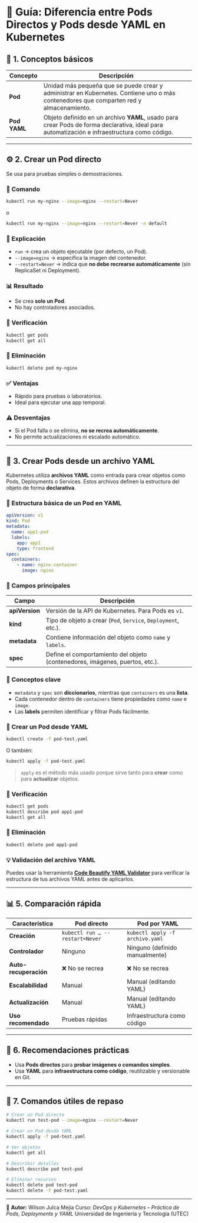 # 🧬 Guía: Diferencia entre **Pods Directos** y **Pods desde YAML** en Kubernetes

## 🌟 1. Conceptos básicos

| Concepto       | Descripción                                                                                                                                                                               |
| -------------- | ----------------------------------------------------------------------------------------------------------------------------------------------------------------------------------------- |
| **Pod**        | Unidad más pequeña que se puede crear y administrar en Kubernetes. Contiene uno o más contenedores que comparten red y almacenamiento.                                                    |
| **Pod YAML**   | Objeto definido en un archivo **YAML**, usado para crear Pods de forma declarativa, ideal para automatización e infraestructura como código.                                              |

---

## ⚙️ 2. Crear un Pod directo

Se usa para pruebas simples o demostraciones.

### 📘 Comando

```bash
kubectl run my-nginx --image=nginx --restart=Never
```
o 

```bash
kubectl run my-nginx --image=nginx --restart=Never -n default
```

### 📘 Explicación

* `run` → crea un objeto ejecutable (por defecto, un Pod).
* `--image=nginx` → especifica la imagen del contenedor.
* `--restart=Never` → indica que **no debe recrearse automáticamente** (sin ReplicaSet ni Deployment).

### 📊 Resultado

* Se crea **solo un Pod**.
* No hay controladores asociados.

### 📘 Verificación

```bash
kubectl get pods
kubectl get all
```

### 📘 Eliminación

```bash
kubectl delete pod my-nginx
```

### ✅ Ventajas

* Rápido para pruebas o laboratorios.
* Ideal para ejecutar una app temporal.

### ⚠️ Desventajas

* Si el Pod falla o se elimina, **no se recrea automáticamente**.
* No permite actualizaciones ni escalado automático.

---


## 🗾️ 3. Crear Pods desde un archivo YAML

Kubernetes utiliza **archivos YAML** como entrada para crear objetos como Pods, Deployments o Services. Estos archivos definen la estructura del objeto de forma **declarativa**.

### 📘 Estructura básica de un Pod en YAML

```yaml
apiVersion: v1
kind: Pod
metadata:
  name: app1-pod
  labels:
    app: app1
    type: frontend
spec:
  containers:
    - name: nginx-container
      image: nginx
```

### 📘 Campos principales

| Campo          | Descripción                                                                  |
| -------------- | ---------------------------------------------------------------------------- |
| **apiVersion** | Versión de la API de Kubernetes. Para Pods es `v1`.                          |
| **kind**       | Tipo de objeto a crear (`Pod`, `Service`, `Deployment`, etc.).               |
| **metadata**   | Contiene información del objeto como `name` y `labels`.                      |
| **spec**       | Define el comportamiento del objeto (contenedores, imágenes, puertos, etc.). |

### 🧠 Conceptos clave

* `metadata` y `spec` son **diccionarios**, mientras que `containers` es una **lista**.
* Cada contenedor dentro de `containers` tiene propiedades como `name` e `image`.
* Las **labels** permiten identificar y filtrar Pods fácilmente.

### 🤪 Crear un Pod desde YAML

```bash
kubectl create -f pod-test.yaml
```

O también:

```bash
kubectl apply -f pod-test.yaml
```

> `apply` es el método más usado porque sirve tanto para **crear** como para **actualizar** objetos.

### 📘 Verificación

```bash
kubectl get pods
kubectl describe pod app1-pod
kubectl get all
```

### 📘 Eliminación

```bash
kubectl delete pod app1-pod
```

### 💡 Validación del archivo YAML

Puedes usar la herramienta **[Code Beautify YAML Validator](https://codebeautify.org/yaml-validator)** para verificar la estructura de tus archivos YAML antes de aplicarlos.

---

## 📊 5. Comparación rápida

| Característica        | **Pod directo**                 | **Pod por YAML**                |
| --------------------- | ------------------------------- | ------------------------------- |
| **Creación**          | `kubectl run … --restart=Never` | `kubectl apply -f archivo.yaml` |
| **Controlador**       | Ninguno                         | Ninguno (definido manualmente)  |
| **Auto-recuperación** | ❌ No se recrea                 | ❌ No se recrea                  |
| **Escalabilidad**     | Manual                          | Manual (editando YAML)          |
| **Actualización**     | Manual                          | Manual (editando YAML)          |
| **Uso recomendado**   | Pruebas rápidas                 | Infraestructura como código     |

---

## 🧠 6. Recomendaciones prácticas

* Usa **Pods directos** para **probar imágenes o comandos simples**.
* Usa **YAML** para **infraestructura como código**, reutilizable y versionable en Git.

---

## 🧪 7. Comandos útiles de repaso

```bash
# Crear un Pod directo
kubectl run test-pod --image=nginx --restart=Never

# Crear un Pod desde YAML
kubectl apply -f pod-test.yaml

# Ver objetos
kubectl get all

# Describir detalles
kubectl describe pod test-pod

# Eliminar recursos
kubectl delete pod test-pod
kubectl delete -f pod-test.yaml
```

---

📘 **Autor:**
Wilson Julca Mejía
Curso: *DevOps y Kubernetes – Práctica de Pods, Deployments y YAML*
Universidad de Ingeniería y Tecnología (UTEC)

